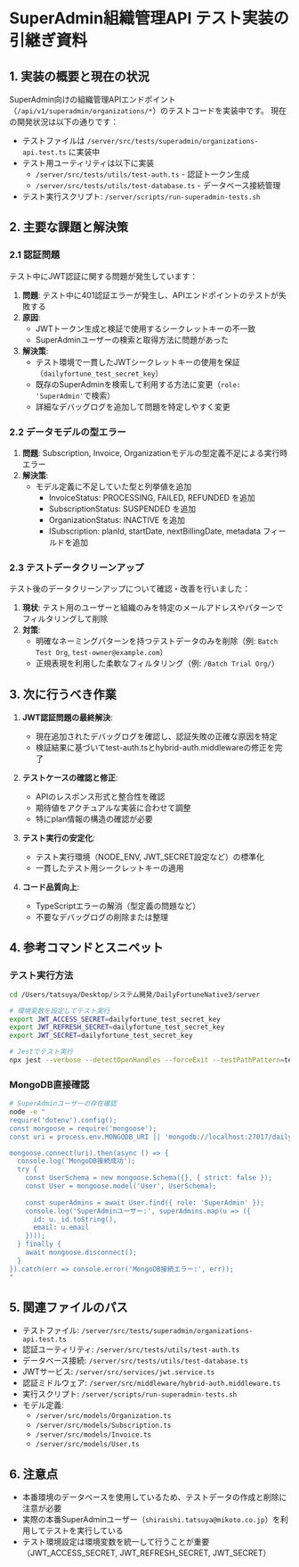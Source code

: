 # SuperAdmin組織管理API テスト実装の引継ぎ資料

## 1. 実装の概要と現在の状況

SuperAdmin向けの組織管理APIエンドポイント（`/api/v1/superadmin/organizations/*`）のテストコードを実装中です。
現在の開発状況は以下の通りです：

- テストファイルは `/server/src/tests/superadmin/organizations-api.test.ts` に実装中
- テスト用ユーティリティは以下に実装
  - `/server/src/tests/utils/test-auth.ts` - 認証トークン生成
  - `/server/src/tests/utils/test-database.ts` - データベース接続管理 
- テスト実行スクリプト: `/server/scripts/run-superadmin-tests.sh`

## 2. 主要な課題と解決策

### 2.1 認証問題

テスト中にJWT認証に関する問題が発生しています：

1. **問題**: テスト中に401認証エラーが発生し、APIエンドポイントのテストが失敗する
2. **原因**:
   - JWTトークン生成と検証で使用するシークレットキーの不一致
   - SuperAdminユーザーの検索と取得方法に問題があった
3. **解決策**:
   - テスト環境で一貫したJWTシークレットキーの使用を保証（`dailyfortune_test_secret_key`）
   - 既存のSuperAdminを検索して利用する方法に変更（`role: 'SuperAdmin'`で検索）
   - 詳細なデバッグログを追加して問題を特定しやすく変更

### 2.2 データモデルの型エラー

1. **問題**: Subscription, Invoice, Organizationモデルの型定義不足による実行時エラー
2. **解決策**:
   - モデル定義に不足していた型と列挙値を追加
     - InvoiceStatus: PROCESSING, FAILED, REFUNDED を追加
     - SubscriptionStatus: SUSPENDED を追加
     - OrganizationStatus: INACTIVE を追加
     - ISubscription: planId, startDate, nextBillingDate, metadata フィールドを追加

### 2.3 テストデータクリーンアップ

テスト後のデータクリーンアップについて確認・改善を行いました：

1. **現状**: テスト用のユーザーと組織のみを特定のメールアドレスやパターンでフィルタリングして削除
2. **対策**:
   - 明確なネーミングパターンを持つテストデータのみを削除（例: `Batch Test Org`, `test-owner@example.com`）
   - 正規表現を利用した柔軟なフィルタリング（例: `/Batch Trial Org/`）

## 3. 次に行うべき作業

1. **JWT認証問題の最終解決**:
   - 現在追加されたデバッグログを確認し、認証失敗の正確な原因を特定
   - 検証結果に基づいてtest-auth.tsとhybrid-auth.middlewareの修正を完了

2. **テストケースの確認と修正**:
   - APIのレスポンス形式と整合性を確認
   - 期待値をアクチュアルな実装に合わせて調整
   - 特にplan情報の構造の確認が必要

3. **テスト実行の安定化**:
   - テスト実行環境（NODE_ENV, JWT_SECRET設定など）の標準化
   - 一貫したテスト用シークレットキーの適用

4. **コード品質向上**:
   - TypeScriptエラーの解消（型定義の問題など）
   - 不要なデバッグログの削除または整理

## 4. 参考コマンドとスニペット

### テスト実行方法

```bash
cd /Users/tatsuya/Desktop/システム開発/DailyFortuneNative3/server

# 環境変数を設定してテスト実行
export JWT_ACCESS_SECRET=dailyfortune_test_secret_key 
export JWT_REFRESH_SECRET=dailyfortune_test_secret_key 
export JWT_SECRET=dailyfortune_test_secret_key

# Jestでテスト実行
npx jest --verbose --detectOpenHandles --forceExit --testPathPattern=tests/superadmin
```

### MongoDB直接確認

```bash
# SuperAdminユーザーの存在確認
node -e "
require('dotenv').config();
const mongoose = require('mongoose');
const uri = process.env.MONGODB_URI || 'mongodb://localhost:27017/dailyfortune';

mongoose.connect(uri).then(async () => {
  console.log('MongoDB接続成功');
  try {
    const UserSchema = new mongoose.Schema({}, { strict: false });
    const User = mongoose.model('User', UserSchema);
    
    const superAdmins = await User.find({ role: 'SuperAdmin' });
    console.log('SuperAdminユーザー:', superAdmins.map(u => ({ 
      id: u._id.toString(), 
      email: u.email 
    })));
  } finally {
    await mongoose.disconnect();
  }
}).catch(err => console.error('MongoDB接続エラー:', err));
"
```

## 5. 関連ファイルのパス

- テストファイル: `/server/src/tests/superadmin/organizations-api.test.ts`
- 認証ユーティリティ: `/server/src/tests/utils/test-auth.ts`
- データベース接続: `/server/src/tests/utils/test-database.ts`
- JWTサービス: `/server/src/services/jwt.service.ts`
- 認証ミドルウェア: `/server/src/middleware/hybrid-auth.middleware.ts`
- 実行スクリプト: `/server/scripts/run-superadmin-tests.sh`
- モデル定義:
  - `/server/src/models/Organization.ts`
  - `/server/src/models/Subscription.ts`
  - `/server/src/models/Invoice.ts`
  - `/server/src/models/User.ts`

## 6. 注意点

- 本番環境のデータベースを使用しているため、テストデータの作成と削除に注意が必要
- 実際の本番SuperAdminユーザー（`shiraishi.tatsuya@mikoto.co.jp`）を利用してテストを実行している
- テスト環境設定は環境変数を統一して行うことが重要（JWT_ACCESS_SECRET, JWT_REFRESH_SECRET, JWT_SECRET）